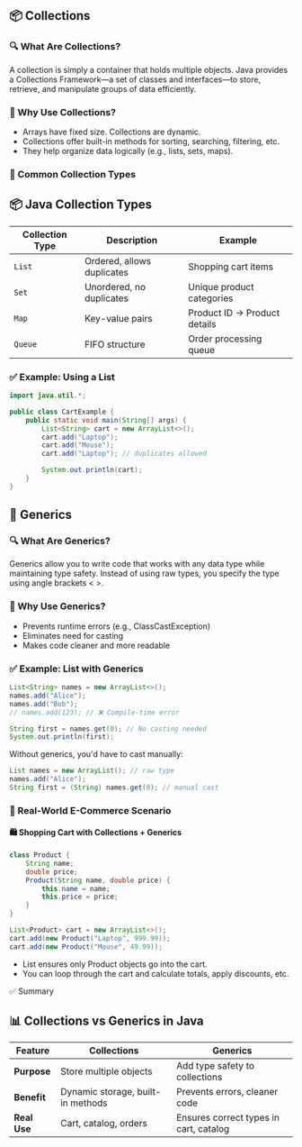 ## 📦 Collections 
### 🔍 What Are Collections?
A collection is simply a container that holds multiple objects. Java provides a Collections Framework—a set of classes and interfaces—to store, retrieve, and manipulate groups of data efficiently.

### 🧠 Why Use Collections?
 - Arrays have fixed size. Collections are dynamic.
 - Collections offer built-in methods for sorting, searching, filtering, etc.
 - They help organize data logically (e.g., lists, sets, maps).

### 🧩 Common Collection Types
## 📦 Java Collection Types

| **Collection Type** | **Description**           | **Example**                          |
|---------------------|---------------------------|--------------------------------------|
| `List`              | Ordered, allows duplicates| Shopping cart items                  |
| `Set`               | Unordered, no duplicates  | Unique product categories            |
| `Map`               | Key-value pairs           | Product ID → Product details         |
| `Queue`             | FIFO structure            | Order processing queue               |


### ✅ Example: Using a List
```java
import java.util.*;

public class CartExample {
    public static void main(String[] args) {
        List<String> cart = new ArrayList<>();
        cart.add("Laptop");
        cart.add("Mouse");
        cart.add("Laptop"); // duplicates allowed

        System.out.println(cart);
    }
}
```
## 🧬 Generics
### 🔍 What Are Generics?
Generics allow you to write code that works with any data type while maintaining type safety. Instead of using raw types, you specify the type using angle brackets < >.

### 🧠 Why Use Generics?
- Prevents runtime errors (e.g., ClassCastException)
- Eliminates need for casting
- Makes code cleaner and more readable

### ✅ Example: List with Generics
```java
List<String> names = new ArrayList<>();
names.add("Alice");
names.add("Bob");
// names.add(123); // ❌ Compile-time error

String first = names.get(0); // No casting needed
System.out.println(first);
```
Without generics, you'd have to cast manually:

```java
List names = new ArrayList(); // raw type
names.add("Alice");
String first = (String) names.get(0); // manual cast
```
### 🛒 Real-World E-Commerce Scenario
#### 🛍️ Shopping Cart with Collections + Generics
```java
class Product {
    String name;
    double price;
    Product(String name, double price) {
        this.name = name;
        this.price = price;
    }
}

List<Product> cart = new ArrayList<>();
cart.add(new Product("Laptop", 999.99));
cart.add(new Product("Mouse", 49.99));
```
- List<Product> ensures only Product objects go into the cart.
- You can loop through the cart and calculate totals, apply discounts, etc.

✅ Summary
## 📊 Collections vs Generics in Java

| **Feature**   | **Collections**                          | **Generics**                                 |
|---------------|-------------------------------------------|----------------------------------------------|
| **Purpose**   | Store multiple objects                    | Add type safety to collections               |
| **Benefit**   | Dynamic storage, built-in methods         | Prevents errors, cleaner code                |
| **Real Use**  | Cart, catalog, orders                     | Ensures correct types in cart, catalog       |
